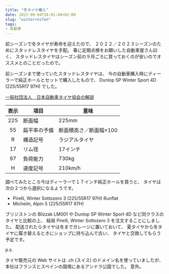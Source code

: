 ```yaml
---
title: "冬タイヤ購入"
date: 2022-09-04T16:01:49+02:00
slug: "winterreifen"
tags:
- 自動車
---
```

前シーズンで冬タイヤが寿命を迎えたので、
２０２２／２０２３シーズンのためにスタッドレスタイヤを手配。
春に定期点検をお願いした自動車屋さん曰く、
スタッドレスタイヤはシーズン前の９月ごろに買っておくのが安いのでオススメとのことだったので。

前シーズンまで使っていたスタッドレスタイヤは、
今の自動車購入時にディーラーで純正ホールとセットで購入したもので、
Dunlop SP Winter Sport 4D (225/55R17 97H) でした。

[一般社団法人　日本自動車タイヤ協会の解説](https://www.jatma.or.jp/safety_technology/tyre_standards.html)

| 表示 | 項目 | 意味 |
| :-: | - | - |
| 225 | 断面幅 | 225mm |
| 55 | 扁平率の予備 | 断面積高さ／断面幅×100 |
| R | 構造記号 | ラジアルタイヤ |
| 17 | リム径 | 17インチ |
| 97 | 負荷能力 | 730kg |
| H | 速度記号 | 210km/h |

調べてみたところ今はディーラーで１７インチ純正ホールを買うと、
タイヤは次の２つから選択になるようです。

- Pirelli, Winter Sottozero 3 (225/55R17 97H) Runflat
- Michelin, Alpin 5 (225/55R17 97H)

ブリジストンの Blizzak LM001 や Dunlop SP Winter Sport 4D など同クラスのタイヤと比較の上、
結局 Pirelli, Winter Sottozero 3 を注文することにしました。
配送されたらタイヤは冬までガレージに置いておいて、
夏タイヤから冬タイヤに履き替えるときにショップに持ち込んで古い、
タイヤと交換してもらう予定です。

p.s.

タイヤ販売元の Web サイトは .ch (スイス) のドメイン名を使っていましたが、
本社はフランスとスペインの国境にあるアンドラ公国でした。
意外。

